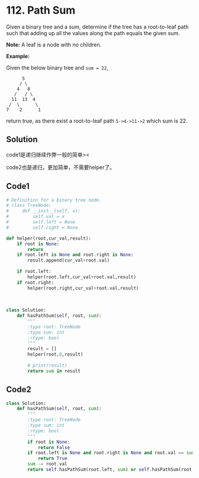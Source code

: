 # 112. Path Sum

Given a binary tree and a sum, determine if the tree has a root-to-leaf path such that adding up all the values along the path equals the given sum.

**Note:** A leaf is a node with no children.

**Example:**

Given the below binary tree and `sum = 22`,

```
      5
     / \
    4   8
   /   / \
  11  13  4
 /  \      \
7    2      1
```

return true, as there exist a root-to-leaf path `5->4->11->2` which sum is 22.

## Solution

code1是递归继续作弊一般的简单><

code2也是递归，更加简单，不需要helper了。



## Code1

```python
# Definition for a binary tree node.
# class TreeNode:
#     def __init__(self, x):
#         self.val = x
#         self.left = None
#         self.right = None

def helper(root,cur_val,result):
    if root is None:
        return
    if root.left is None and root.right is None:
        result.append(cur_val+root.val)
        
    if root.left:
        helper(root.left,cur_val+root.val,result)
    if root.right:
        helper(root.right,cur_val+root.val,result)
        
    
    
class Solution:
    def hasPathSum(self, root, sum):
        """
        :type root: TreeNode
        :type sum: int
        :rtype: bool
        """
        result = []
        helper(root,0,result)
        
        # print(result)
        return sum in result
```



## Code2

```python
class Solution:
    def hasPathSum(self, root, sum):
        """
        :type root: TreeNode
        :type sum: int
        :rtype: bool
        """
        if root is None:
            return False
        if root.left is None and root.right is None and root.val == sum:
            return True
        sum -= root.val
        return self.hasPathSum(root.left, sum) or self.hasPathSum(root.right, sum)
```


